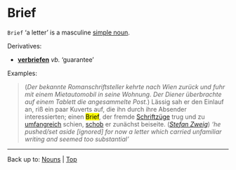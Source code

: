 # Brief

`Brief` ‘a letter’ is a masculine [simple noun](../../simpleNouns.md).

Derivatives:
- **[verbriefen](../../../verbs/v/ve/verbriefen.md)** *vb.* ‘guarantee’

Examples:

> (*Der bekannte Romanschriftsteller kehrte nach Wien zurück und fuhr mit einem Mietautomobil in seine Wohnung. Der Diener überbrachte auf einem Tablett die angesammelte Post.*) Lässig sah er den Einlauf an, riß ein paar Kuverts auf, die ihn durch ihre Absender interessierten; einen <mark>Brief</mark>, der fremde [Schriftzüge](../../s/sc/Schriftzug.md) trug und zu [umfangreich](../../../adjectives/u/um/umfangreich.md) schien, [schob](../../../verbs/b/be/beiseiteschieben.md) er zunächst beiseite. (*[Stefan Zweig](../../../texts/StefanZweig/BriefEinerUnbekannten.md)*) *‘he pushed/set aside \[ignored\] for now a letter which carried unfamiliar writing and seemed too substantial’*

----

Back up to: [Nouns](../../index.md) | [Top](../../../index.md)
